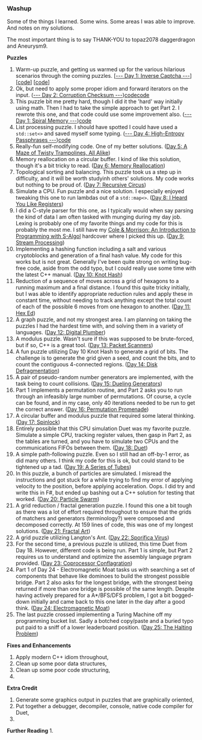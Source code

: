 ### Washup

Some of the things I learned. Some wins. Some areas I was able to improve. And notes on my solutions.

The most important thing is to say THANK-YOU to topaz2078 daggerdragon and Aneurysm9.

__Puzzles__
1. Warm-up puzzle, and getting us warmed up for the various hilarious scenarios through the coming puzzles. [[--- Day 1: Inverse Captcha ---](http://adventofcode.com/2017/day/1)] [[code](/day_01.1.cpp)] [[code](/day_01.2.cpp)]
2. Ok, but need to apply some proper idiom and forward iterators on the input. ([--- Day 2: Corruption Checksum ---](http://adventofcode.com/2017/day/2))[code](/day_02.1.cpp)[code](/day_02.2.cpp)
3. This puzzle bit me pretty hard, though I did it the 'hard' way initially using math. Then I had to take the simple approach to get Part 2. I rewrote this one, and that code could use some improvement also. ([--- Day 1: Spiral Memory ---](http://adventofcode.com/2017/day/3))[code](/day_03.cpp)
4. List processing puzzle. I should have spotted I could have used a `std::set<>` and saved myself some typing. ([--- Day 4: High-Entropy Passphrases ---](http://adventofcode.com/2017/day/4))[code](/day_04.cpp)
5. Really-fun self-modifying code. One of my better solutions. ([Day 5: A Maze of Twisty Trampolines, All Alike](http://adventofcode.com/2017/day/5))
6. Memory reallocation on a circular buffer. I kind of like this solution, though it's a bit tricky to read. ([Day 6: Memory Reallocation](http://adventofcode.com/2017/day/6))
7. Topological sorting and balancing. This puzzle took us a step up in difficulty, and it will be worth studyinh others' solutions. My code works but nothing to be proud of. ([Day 7: Recursive Circus](http://adventofcode.com/2017/day/7))
8. Simulate a CPU. Fun puzzle and a nice solution. I especially enjoyed tweaking this one to run lambdas out of a `std::map<>`. ([Day 8: I Heard You Like Registers](http://adventofcode.com/2017/day/8))
9. I did a C-style parser for this one, as I typically would when say parsing the kind of data I am often tasked with munging during my day job. Lexing is probably one of my favorite things and my code for this is probably the most me. I still have my [Cole & Morrison: An Introduction to Programming with S-Algol](https://www.amazon.com/dp/0521250013) hardcover where I picked this up. ([Day 9: Stream Processing](http://adventofcode.com/2017/day/9))
10. Implementing a hashing function including a salt and various cryptoblocks and generation of a final hash value. My code for this works but is not great. Generally I've been quite strong on writing bug-free code, aside from the odd typo, but I could really use some time with the latest C++ manual. ([Day 10: Knot Hash](http://adventofcode.com/2017/day/10))
11. Reduction of a sequence of moves across a grid of hexagons to a running maximum and a final distance. I found this quite tricky initially, but I was able to identify appropriate reduction rules and apply these in constant time, without needing to track anything except the total count of each of the possible 6 moves from one hexagon to another. ([Day 11: Hex Ed](http://adventofcode.com/2017/day/11))
12. A graph puzzle, and not my strongest area. I am planning on taking the puzzles I had the hardest time with, and solving them in a variety of languages. ([Day 12: Digital Plumber](http://adventofcode.com/2017/day/12))
13. A modulus puzzle. Wasn't sure if this was supposed to be brute-forced, but if so, C++ is a great tool. ([Day 13: Packet Scanners](http://adventofcode.com/2017/day/13))
14. A fun puzzle utilizing Day 10 Knot Hash to generate a grid of bits. The challenge is to generate the grid given a seed, and count the bits, and to count the contiguous 4-connected regions. ([Day 14: Disk Defragmentation](http://adventofcode.com/2017/day/14))
15. A pair of pseudo-random number generators are implemented, with the task being to count collisions. ([Day 15: Dueling Generators](http://adventofcode.com/2017/day/15))
16. Part 1 implements a permutation routine, and Part 2 asks you to run through an infeasibly large number of permutations. Of course, a cycle can be found, and in my case, only 40 iterations needed to be run to get the correct answer. ([Day 16: Permutation Promenade](http://adventofcode.com/2017/day/16))
17. A circular buffer and modulus puzzle that required some lateral thinking. ([Day 17: Spinlock](http://adventofcode.com/2017/day/17))
18. Entirely possible that this CPU simulation Duet was my favorite puzzle. Simulate a simple CPU, tracking register values, then gasp in Part 2, as the tables are turned, and you have to simulate two CPUs and the communications FIFOs between them. ([Day 18: Duet](http://adventofcode.com/2017/day/18))
19. A simple path-following puzzle. Even so I still had an off-by-1 error, as did many others. I think my code for this is ok, but could stand to be tightened up a tad. ([Day 19: A Series of Tubes](http://adventofcode.com/2017/day/19))
20. In this puzzle, a bunch of particles are simulated. I misread the instructions and got stuck for a while trying to find my error of applying velocity to the position, before applying acceleration. Oops. I did try and write this in F#, but ended up bashing out a C++ solution for testing that worked. ([Day 20: Particle Swarm](http://adventofcode.com/2017/day/20))
21. A grid reduction / fractal generation puzzle. I found this one a bit tough as there was a lot of effort required throughout to ensure that the grids of matchers and generators (terminology?) were composed and decomposed correctly. At 159 lines of code, this was one of my longest solutions. ([Day 21: Fractal Art](http://adventofcode.com/2017/day/21))
22. A grid puzzle utilizing Langton's Ant. ([Day 22: Sporifica Virus](http://adventofcode.com/2017/day/22))
23. For the second time, a previous puzzle is utilized, this time Duet from Day 18. However, different code is being run. Part 1 is simple, but Part 2 requires us to understand and optimize the assembly language prgram provided. ([Day 23: Coprocessor Conflagration](http://adventofcode.com/2017/day/23))
24. Part 1 of Day 24 - Electromagnetic Moat tasks us with searching a set of components that behave like dominoes to build the strongest possible bridge. Part 2 also asks for the longest bridge, with the strongest being returned if more than one bridge is possible of the same length. Despite having actively prepared for a A*/BFS/DFS problem, I got a bit bogged-down initially and came back to this one later in the day after a good think. ([Day 24: Electromagnetic Moat](http://adventofcode.com/2017/day/24))
25. The last puzzle crossed implementing a Turing Machine off my programming bucket list. Sadly a botched copy/paste and a buried typo put paid to a sniff of a lower leaderboard position. ([Day 25: The Halting Problem](http://adventofcode.com/2017/day/25))

__Fixes and Enhancements__
1. Apply modern C++ idiom throughout,
2. Clean up some poor data structures,
3. Clean up some poor code structuring,
4. 

__Extra Credit__
1. Generate some graphics output in puzzles that are graphically oriented,
2. Put together a debugger, decompiler, console, native code compiler for Duet,
3. 

__Further Reading__
1. 

